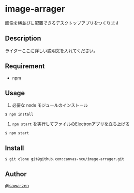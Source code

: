 # image-arrager
画像を横並びに配置できるデスクトップアプリをつくります

## Description

ライダーここに詳しい説明文を入れてください。

## Requirement

- npm

## Usage

1. 必要な node モジュールのインストール
  ```
  $ npm install
  ```

1. `npm start` を実行してファイルのElectronアプリを立ち上げる
  ```
  $ npm start
  ```

## Install
```
$ git clone git@github.com:canvas-ncu/image-arrager.git
```

## Author

[@sawa-zen](https://github.com/sawa-zen)
